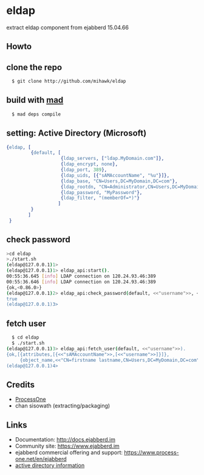 eldap
=====

 extract eldap component from ejabberd 15.04.66

Howto
-----

## clone the repo

```bash
  $ git clone http://github.com/mihawk/eldap
```

## build with [mad](http://github.com/naga-framework/mad)

```bash
  $ mad deps compile 
```

## setting: Active Directory (Microsoft)

```erlang
{eldap, [
         {default, [         
                    {ldap_servers, ["ldap.MyDomain.com"]},
                    {ldap_encrypt, none},
                    {ldap_port, 389},
                    {ldap_uids, [{"sAMAccountName", "%u"}]},
                    {ldap_base, "CN=Users,DC=MyDomain,DC=com"},
                    {ldap_rootdn, "CN=Administrator,CN=Users,DC=MyDomain,DC=com"},
                    {ldap_password, "MyPassword"},
                    {ldap_filter, "(memberOf=*)"}
                   ]
         }
        ]
 }
```

## check password

```bash
>cd eldap
>./start.sh
(eldap@127.0.0.1)1> 
(eldap@127.0.0.1)1> eldap_api:start().
00:55:36.645 [info] LDAP connection on 120.24.93.46:389
00:55:36.646 [info] LDAP connection on 120.24.93.46:389
{ok,<0.86.0>}
(eldap@127.0.0.1)2> eldap_api:check_password(default, <<"username">>, <<"password">>).
true
(eldap@127.0.0.1)3>
```

## fetch user

```bash
  $ cd eldap
  $ ./start.sh
(eldap@127.0.0.1)3> eldap_api:fetch_user(default, <<"username">>).                    
{ok,[{attributes,[{<<"sAMAccountName">>,[<<"username">>]}]},
     {object_name,<<"CN=firstname lastname,CN=Users,DC=MyDomain,DC=com">>}]}
(eldap@127.0.0.1)4> 
```
 


Credits
-------

* [ProcessOne](https://www.process-one.net/en/ejabberd)
* chan sisowath (extracting/packaging)

Links
-----

- Documentation: http://docs.ejabberd.im
- Community site: https://www.ejabberd.im
- ejabberd commercial offering and support: https://www.process-one.net/en/ejabberd
- [active directory information](http://social.technet.microsoft.com/wiki/contents/articles/5392.active-directory-ldap-syntax-filters.aspx)
